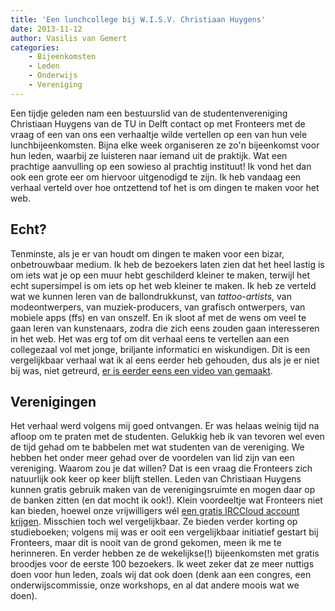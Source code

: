 ```yaml
---
title: 'Een lunchcollege bij W.I.S.V. Christiaan Huygens'
date: 2013-11-12
author: Vasilis van Gemert
categories:
    - Bijeenkomsten
    - Leden
    - Onderwijs
    - Vereniging
---
```


Een tijdje geleden nam een bestuurslid van de studentenvereniging Christiaan Huygens van de TU in Delft contact op met Fronteers met de vraag of een van ons een verhaaltje wilde vertellen op een van hun vele lunchbijeenkomsten. Bijna elke week organiseren ze zo'n bijeenkomst voor hun leden, waarbij ze luisteren naar iemand uit de praktijk. Wat een prachtige aanvulling op een sowieso al prachtig instituut! Ik vond het dan ook een grote eer om hiervoor uitgenodigd te zijn. Ik heb vandaag een verhaal verteld over hoe ontzettend tof het is om dingen te maken voor het web.

## Echt?

Tenminste, als je er van houdt om dingen te maken voor een bizar, onbetrouwbaar medium. Ik heb de bezoekers laten zien dat het heel lastig is om iets wat je op een muur hebt geschilderd kleiner te maken, terwijl het echt supersimpel is om iets op het web kleiner te maken. Ik heb ze verteld wat we kunnen leren van de ballondrukkunst, van _tattoo-artists_, van modeontwerpers, van muziek-producers, van grafisch ontwerpers, van mobiele apps (ffs) en van onszelf. En ik sloot af met de wens om veel te gaan leren van kunstenaars, zodra die zich eens zouden gaan interesseren in het web. Het was erg tof om dit verhaal eens te vertellen aan een collegezaal vol met jonge, briljante informatici en wiskundigen. Dit is een vergelijkbaar verhaal wat ik al eens eerder heb gehouden, dus als je er niet bij was, niet getreurd, [er is eerder eens een video van gemaakt](https://vimeo.com/78652974).

## Verenigingen

Het verhaal werd volgens mij goed ontvangen. Er was helaas weinig tijd na afloop om te praten met de studenten. Gelukkig heb ik van tevoren wel even de tijd gehad om te babbelen met wat studenten van de vereniging. We hebben het onder meer gehad over de voordelen van lid zijn van een vereniging. Waarom zou je dat willen? Dat is een vraag die Fronteers zich natuurlijk ook keer op keer blijft stellen. Leden van Christiaan Huygens kunnen gratis gebruik maken van de verenigingsruimte en mogen daar op de banken zitten (en dat mocht ik ook!). Klein voordeeltje wat Fronteers niet kan bieden, hoewel onze vrijwilligers wél [een gratis IRCCloud account krijgen](/blog/2013/11/irccloud-vrijwilligers). Misschien toch wel vergelijkbaar. Ze bieden verder korting op studieboeken; volgens mij was er ooit een vergelijkbaar initiatief gestart bij Fronteers, maar dit is nooit van de grond gekomen, meen ik me te herinneren. En verder hebben ze de wekelijkse(!) bijeenkomsten met gratis broodjes voor de eerste 100 bezoekers. Ik weet zeker dat ze meer nuttigs doen voor hun leden, zoals wij dat ook doen (denk aan een congres, een onderwijscommissie, onze workshops, en al dat andere moois wat we doen).
